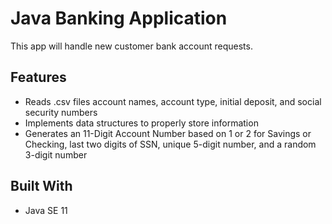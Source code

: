 # Java Banking Application
This app will handle new customer bank account requests.

## Features
* Reads .csv files account names, account type, initial deposit, and social security numbers
* Implements data structures to properly store information
* Generates an 11-Digit Account Number based on 1 or 2 for Savings or Checking, last two digits of SSN,
 unique 5-digit number, and a random 3-digit number

## Built With
*   Java SE 11